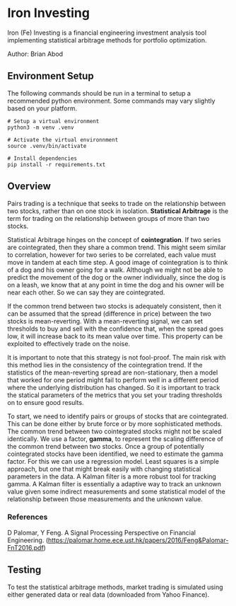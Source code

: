 # Iron Investing

Iron (Fe) Investing is a financial engineering investment analysis tool implementing statistical arbitrage methods for portfolio optimization.

Author: Brian Abod

## Environment Setup

The following commands should be run in a terminal to setup a recommended python environment. Some commands may vary slightly based on your platform.

```shell
# Setup a virtual environment
python3 -m venv .venv

# Activate the virtual environnment
source .venv/bin/activate

# Install dependencies
pip install -r requirements.txt
```

## Overview

Pairs trading is a technique that seeks to trade on the relationship between two stocks, rather than on one stock in isolation. **Statistical Arbitrage** is the term for trading on the relationship between groups of more than two stocks.

Statistical Arbitrage hinges on the concept of **cointegration**. If two series are cointegrated, then they share a common trend. This might seem similar to correlation, however for two series to be correlated, each value must move in tandem at each time step. A good image of cointegration is to think of a dog and his owner going for a walk. Although we might not be able to predict the movement of the dog or the owner individually, since the dog is on a leash, we know that at any point in time the dog and his owner will be near each other. So we can say they are cointegrated.

If the common trend between two stocks is adequately consistent, then it can be assumed that the spread (difference in price) between the two stocks is mean-reverting. With a mean-reverting signal, we can set thresholds to buy and sell with the confidence that, when the spread goes low, it will increase back to its mean value over time. This property can be exploited to effectively trade on the noise.

It is important to note that this strategy is not fool-proof. The main risk with this method lies in the consistency of the cointegration trend. If the statistics of the mean-reverting spread are non-stationary, then a model that worked for one period might fail to perform well in a different period where the underlying distribution has changed. So it is important to track the statical parameters of the metrics that you set your trading thresholds on to ensure good results.

To start, we need to identify pairs or groups of stocks that are cointegrated. This can be done either by brute force or by more sophisticated methods. The common trend between two cointegrated stocks might not be scaled identically. We use a factor, **gamma**, to represent the scaling difference of the common trend between two stocks. Once a group of potentially cointegrated stocks have been identified, we need to estimate the gamma factor. For this we can use a regression model. Least squares is a simple approach, but one that might break easily with changing statistical parameters in the data. A Kalman filter is a more robust tool for tracking gamma. A Kalman filter is essentially a adaptive way to track an unknown value given some indirect measurements and some statistical model of the relationship between those measurements and the unknown value.

### References

D Palomar, Y Feng. A Signal Processing Perspective on Financial Engineering. (https://palomar.home.ece.ust.hk/papers/2016/Feng&Palomar-FnT2016.pdf)

## Testing

To test the statistical arbitrage methods, market trading is simulated using either generated data or real data (downloaded from Yahoo Finance).
